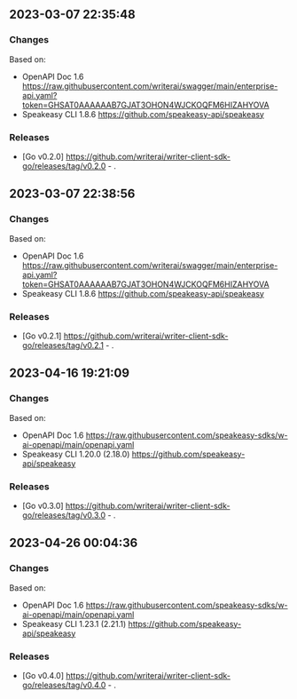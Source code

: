

## 2023-03-07 22:35:48
### Changes
Based on:
- OpenAPI Doc 1.6 https://raw.githubusercontent.com/writerai/swagger/main/enterprise-api.yaml?token=GHSAT0AAAAAAB7GJAT3OHON4WJCKOQFM6HIZAHYOVA
- Speakeasy CLI 1.8.6 https://github.com/speakeasy-api/speakeasy
### Releases
- [Go v0.2.0] https://github.com/writerai/writer-client-sdk-go/releases/tag/v0.2.0 - .

## 2023-03-07 22:38:56
### Changes
Based on:
- OpenAPI Doc 1.6 https://raw.githubusercontent.com/writerai/swagger/main/enterprise-api.yaml?token=GHSAT0AAAAAAB7GJAT3OHON4WJCKOQFM6HIZAHYOVA
- Speakeasy CLI 1.8.6 https://github.com/speakeasy-api/speakeasy
### Releases
- [Go v0.2.1] https://github.com/writerai/writer-client-sdk-go/releases/tag/v0.2.1 - .

## 2023-04-16 19:21:09
### Changes
Based on:
- OpenAPI Doc 1.6 https://raw.githubusercontent.com/speakeasy-sdks/w-ai-openapi/main/openapi.yaml
- Speakeasy CLI 1.20.0 (2.18.0) https://github.com/speakeasy-api/speakeasy
### Releases
- [Go v0.3.0] https://github.com/writerai/writer-client-sdk-go/releases/tag/v0.3.0 - .

## 2023-04-26 00:04:36
### Changes
Based on:
- OpenAPI Doc 1.6 https://raw.githubusercontent.com/speakeasy-sdks/w-ai-openapi/main/openapi.yaml
- Speakeasy CLI 1.23.1 (2.21.1) https://github.com/speakeasy-api/speakeasy
### Releases
- [Go v0.4.0] https://github.com/writerai/writer-client-sdk-go/releases/tag/v0.4.0 - .
